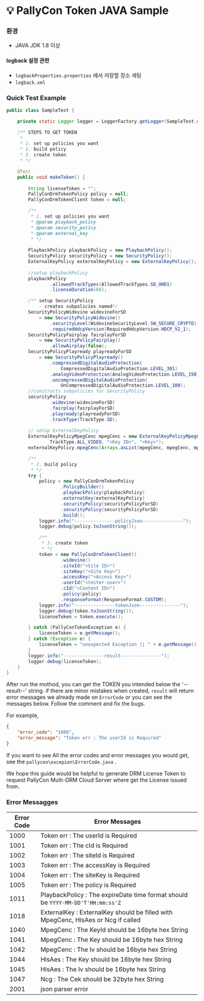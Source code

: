 # :bulb: PallyCon Token JAVA Sample



### 환경

- JAVA JDK 1.8 이상



#### logback 설정 관련

- `logbackProperties.properties` 에서 저장할 장소 세팅
- `logback.xml`





### Quick Test Example

```java
public class SampleTest {

    private static Logger logger = LoggerFactory.getLogger(SampleTest.class);

    /** STEPS TO GET TOKEN
     * 
     * 1. set up policies you want
     * 2. build policy
     * 3. create token
     * */

    @Test
    public void makeToken() {
        
        String licenseToken = "";
        PallyConDrmTokenPolicy policy = null;
        PallyConDrmTokenClient token = null;

        /**
         * 1. set up policies you want
         * @param playback_policy
         * @param security_policy
         * @param external_key
         * */
        
        PlaybackPolicy playbackPolicy = new PlaybackPolicy();
        SecurityPolicy securityPolicy = new SecurityPolicy();
        ExternalKeyPolicy externalKeyPolicy = new ExternalKeyPolicy();
        
        //setup playbackPolicy
        playbackPolicy
                .allowedTrackTypes(AllowedTrackTypes.SD_UHD1)
            	.licenseDuration(60);

        /** setup SecurityPolicy
            - creates subpolicies named*/
        SecurityPolicyWidevine widevineForSD 
            = new SecurityPolicyWidevine()
                .securityLevel(WidevineSecurityLevel.SW_SECURE_CRYPTO)
                .requiredHdcpVersion(RequiredHdcpVersion.HDCP_V2_1);
        SecurityPolicyFairplay fairplayForSD 
            = new SecurityPolicyFairplay()
                .allowAirplay(false);
        SecurityPolicyPlayready playreadyForSD 
            = new SecurityPolicyPlayready()
                .compressedDigitalAudioProtection(
        		    CompressedDigitalAudioProtection.LEVEL_301)
                .analogVideoProtection(AnalogVideoProtection.LEVEL_150)
                .uncompressedDigitalAudioProtection(
            		UnCompressedDigitalAudioProtection.LEVEL_100);
        //constructs subpolicies for SecurityPolicy
        securityPolicy
                .widevine(widevineForSD)
                .fairplay(fairplayForSD)
                .playready(playreadyForSD)
                .trackType(TrackType.SD);
     
        // setup ExternalKeyPolicy
        ExternalKeyPolicyMpegCenc mpegCenc = new ExternalKeyPolicyMpegCenc(
                TrackType.ALL_VIDEO, "<Key ID>", "<Key>");
        externalKeyPolicy.mpegCenc(Arrays.asList(mpegCenc, mpegCenc, mpegCenc));

        /**
         * 2. build policy
         * */
        try {
            policy = new PallyConDrmTokenPolicy
                    .PolicyBuilder()
                    .playbackPolicy(playbackPolicy)
                    .externalKey(externalKeyPolicy)
                    .securityPolicy(securityPolicyForSD)
                    .securityPolicy(securityPolicyForSD)
                    .build();
            logger.info("---------------policyJson---------------");
            logger.debug(policy.toJsonString());

            /**
             * 3. create token
             * */
            token = new PallyConDrmTokenClient()
                	.widevine()
                    .siteId("<Site ID>")
                    .siteKey("<Site Key>")
                    .accessKey("<Access Key>")
                    .userId("<tester-user>")
                	.cId("<Content ID>")
                    .policy(policy)
                    .responseFormat(ResponseFormat.CUSTOM);
            logger.info("---------------tokenJson---------------");
            logger.debug(token.toJsonString());
            licenseToken = token.execute();

        } catch (PallyConTokenException e) {
            licenseToken = e.getMessage();
        } catch (Exception e) {
            licenseToken = "unexpected Exception || " + e.getMessage();
        }
        logger.info("---------------result---------------");
        logger.debug(licenseToken);
    }
}
```

After run the mothod, you can get the TOKEN you intended below the '--result--' string.  if there are minor mistakes when created, `result` will return error messages we already made on  `ErrorCode` or you can see the messages below. Follow the comment and fix the bugs. 

For example, 

```json
{
    "error_code": "1000",
    "error_message": "Token err : The userId is Required"
}
```

If you want to see All the error codes and error messages you would get, see the `pallycon\excepion\ErrorCode.java` . 





We hope this guide would be helpful to generate DRM License Token to request PallyCon Multi-DRM Cloud Server where get the License issued from.







### Error Messagges

| Error Code | Error Messages                                               |
| ---------- | ------------------------------------------------------------ |
| 1000       | Token err : The userId is Required                           |
| 1001       | Token err : The cId is Required                              |
| 1002       | Token err : The siteId is Required                           |
| 1003       | Token err : The accessKey is Required                        |
| 1004       | Token err : The siteKey is Required                          |
| 1005       | Token err : The policy is Required                           |
| 1011 | PlaybackPolicy : The expireDate time format should be `YYYY-MM-DD'T'HH:mm:ss'Z` |
| 1018 | ExternalKey : ExternalKey should be filled with MpegCenc, HlsAes or Ncg if called |
| 1040 | MpegCenc : The KeyId should be 16byte hex String |
| 1041 | MpegCenc : The Key should be 16byte hex String |
| 1042 | MpegCenc : The Iv should be 16byte hex String |
| 1044 | HlsAes : The Key should be 16byte hex String |
| 1045 | HlsAes : The Iv should be 16byte hex String |
| 1047 | Ncg : The Cek should be 32byte hex String |
| 2001 | json parser error |
